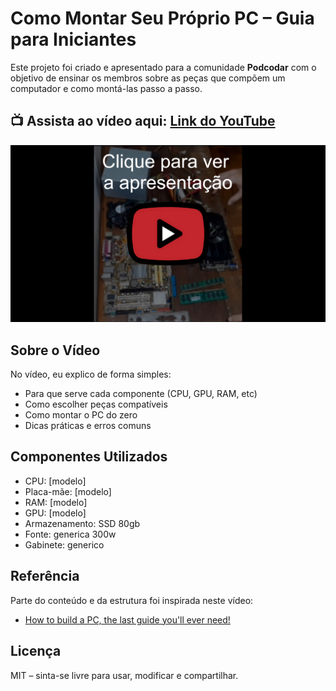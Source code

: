 # Como Montar Seu Próprio PC – Guia para Iniciantes

Este projeto foi criado e apresentado para a comunidade **Podcodar** com o objetivo de ensinar os membros sobre as peças que compõem um computador e como montá-las passo a passo.

## 📺 **Assista ao vídeo aqui**: [Link do YouTube](https://www.youtube.com/watch?v=IciRZKxuWaQ)

[![thumb](./static/click_thumb.jpg)](https://www.youtube.com/watch?v=IciRZKxuWaQ)

## Sobre o Vídeo

No vídeo, eu explico de forma simples:

- Para que serve cada componente (CPU, GPU, RAM, etc)
- Como escolher peças compatíveis
- Como montar o PC do zero
- Dicas práticas e erros comuns

## Componentes Utilizados

- CPU: [modelo]
- Placa-mãe: [modelo]
- RAM: [modelo]
- GPU: [modelo]
- Armazenamento: SSD 80gb
- Fonte: generica 300w
- Gabinete: generico

## Referência

Parte do conteúdo e da estrutura foi inspirada neste vídeo:

- [How to build a PC, the last guide you'll ever need!](https://www.youtube.com/watch?v=BL4DCEp7blY)

## Licença

MIT – sinta-se livre para usar, modificar e compartilhar.
